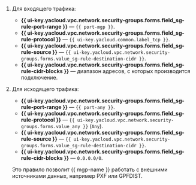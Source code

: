 
1. Для входящего трафика:

   * **{{ ui-key.yacloud.vpc.network.security-groups.forms.field_sg-rule-port-range }}** — `{{ port-mgp }}`.
   * **{{ ui-key.yacloud.vpc.network.security-groups.forms.field_sg-rule-protocol }}** — `{{ ui-key.yacloud.common.label_tcp }}`.
   * **{{ ui-key.yacloud.vpc.network.security-groups.forms.field_sg-rule-source }}** — `{{ ui-key.yacloud.vpc.network.security-groups.forms.value_sg-rule-destination-cidr }}`.
   * **{{ ui-key.yacloud.vpc.network.security-groups.forms.field_sg-rule-cidr-blocks }}** — диапазон адресов, с которых производится подключение.

1. Для исходящего трафика:

   * **{{ ui-key.yacloud.vpc.network.security-groups.forms.field_sg-rule-port-range }}** — `{{ port-any }}`.
   * **{{ ui-key.yacloud.vpc.network.security-groups.forms.field_sg-rule-protocol }}** — `{{ ui-key.yacloud.vpc.network.security-groups.forms.value_any }}` (`Any`).
   * **{{ ui-key.yacloud.vpc.network.security-groups.forms.field_sg-rule-source }}** — `{{ ui-key.yacloud.vpc.network.security-groups.forms.value_sg-rule-destination-cidr }}`.
   * **{{ ui-key.yacloud.vpc.network.security-groups.forms.field_sg-rule-cidr-blocks }}** — `0.0.0.0/0`.

   Это правило позволит {{ mgp-name }} работать с внешними источниками данных, например PXF или GPFDIST.

